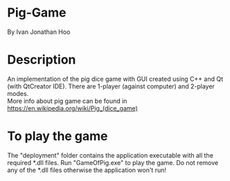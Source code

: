 # Pig-Game
By Ivan Jonathan Hoo

# Description
An implementation of the pig dice game with GUI created using C++ and Qt (with QtCreator IDE). There are 1-player (against computer) and 2-player modes.  
More info about pig game can be found in https://en.wikipedia.org/wiki/Pig_(dice_game)

# To play the game
The "deployment" folder contains the application executable with all the required *.dll files. Run "GameOfPig.exe" to play the game. Do not remove any of the *.dll files otherwise the application won't run!
